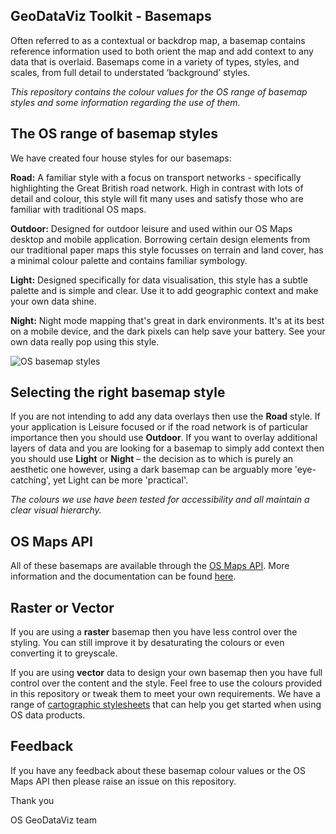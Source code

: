## GeoDataViz Toolkit - Basemaps

Often referred to as a contextual or backdrop map, a basemap contains reference information used to both orient the map and add context to any data that is overlaid. Basemaps come in a variety of types, styles, and scales, from full detail to understated ‘background’ styles.

_This repository contains the colour values for the OS range of basemap styles and some information regarding the use of them._

## The OS range of basemap styles

We have created four house styles for our basemaps:

**Road:** A familiar style with a focus on transport networks - specifically highlighting the Great British road network. High in contrast with lots of detail and colour, this style will fit many uses and satisfy those who are familiar with traditional OS maps.

**Outdoor:** Designed for outdoor leisure and used within our OS Maps desktop and mobile application. Borrowing certain design elements from our traditional paper maps this style focusses on terrain and land cover, has a minimal colour palette and contains familiar symbology.

**Light:** Designed specifically for data visualisation, this style has a subtle palette and is simple and clear. Use it to add geographic context and make your own data shine.

**Night:** Night mode mapping that&#39;s great in dark environments. It&#39;s at its best on a mobile device, and the dark pixels can help save your battery. See your own data really pop using this style.

![OS basemap styles](https://raw.githubusercontent.com/OrdnanceSurvey/GeoDataViz-Toolkit/master/img/os-basemap-styles.gif?token=AF3wjbzATJxMRVi8_JehUx0Gd6JiNdXMks5Z-acjwA%3D%3D)

## Selecting the right basemap style

If you are not intending to add any data overlays then use the **Road** style. If your application is Leisure focused or if the road network is of particular importance then you should use **Outdoor**. If you want to overlay additional layers of data and you are looking for a basemap to simply add context then you should use **Light** or **Night** – the decision as to which is purely an aesthetic one however, using a dark basemap can be arguably more &#39;eye-catching&#39;, yet Light can be more &#39;practical&#39;.

_The colours we use have been tested for accessibility and all maintain a clear visual hierarchy._

## OS Maps API

All of these basemaps are available through the [OS Maps API](https://developer.ordnancesurvey.co.uk/os-maps-api-enterprise). 
More information and the documentation can be found [here](https://apidocs.os.uk/docs/os-maps-overview).

## Raster or Vector

If you are using a **raster** basemap then you have less control over the styling. You can still improve it by desaturating the colours or even converting it to greyscale.

If you are using **vector** data to design your own basemap then you have full control over the content and the style. Feel free to use the colours provided in this repository or tweak them to meet your own requirements. We have a range of [cartographic stylesheets](https://www.ordnancesurvey.co.uk/resources/carto-design/cartographic-stylesheets.html) that can help you get started when using OS data products.

## Feedback

If you have any feedback about these basemap colour values or the OS Maps API then please raise an issue on this repository.

Thank you

OS GeoDataViz team
